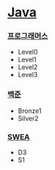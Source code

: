 # [Java](https://github.com/ujin302/CodingTest_2023/tree/main/Java/workspace/vscode/Hellow/src)
### [프로그래머스](https://github.com/ujin302/CodingTest_2023/tree/main/Java/workspace/vscode/Hellow/src/programmers)
- Level0
- Level1
- Level2
- Level3

### [백준](https://github.com/ujin302/CodingTest_2023/tree/main/Java/workspace/vscode/Hellow/src/BackJun)
- Bronze1
- Silver2

### [SWEA](https://github.com/ujin302/CodingTest_2023/tree/main/Java/workspace/vscode/Hellow/src/SWEA)
- D3
- S1
